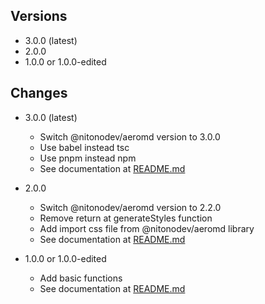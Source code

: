 ## Versions

-   3.0.0 (latest)
-   2.0.0
-   1.0.0 or 1.0.0-edited

## Changes

-   3.0.0 (latest)

    -   Switch @nitonodev/aeromd version to 3.0.0
    -   Use babel instead tsc
    -   Use pnpm instead npm
    -   See documentation at [README.md](https://www.npmjs.com/package/@nitonodev/aeromd-html/v/3.0.0)

-   2.0.0

    -   Switch @nitonodev/aeromd version to 2.2.0
    -   Remove return at generateStyles function
    -   Add import css file from @nitonodev/aeromd library
    -   See documentation at [README.md](https://www.npmjs.com/package/@nitonodev/aeromd-html/v/2.0.0)

-   1.0.0 or 1.0.0-edited
    -   Add basic functions
    -   See documentation at [README.md](https://www.npmjs.com/package/@nitonodev/aeromd-html/v/1.0.0)
